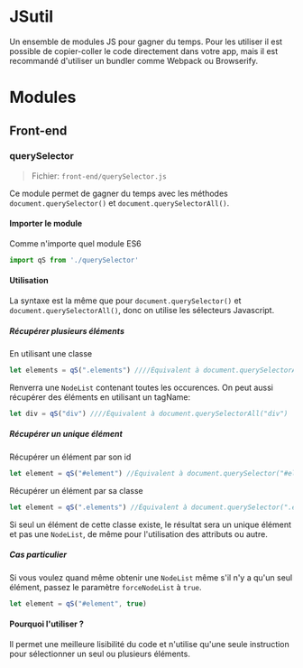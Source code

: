 # JSutil

Un ensemble de modules JS pour gagner du temps. Pour les utiliser il est possible de copier-coller le code directement dans votre app, mais il est recommandé d'utiliser un bundler comme Webpack ou Browserify.

# Modules

## Front-end

### querySelector

> Fichier: `front-end/querySelector.js`

Ce module permet de gagner du temps avec les méthodes `document.querySelector()` et `document.querySelectorAll()`.

#### Importer le module

Comme n'importe quel module ES6

```javascript
import qS from './querySelector'
```

#### Utilisation

La syntaxe est la même que pour `document.querySelector()` et `document.querySelectorAll()`, donc on utilise les sélecteurs Javascript.

##### Récupérer plusieurs éléments

En utilisant une classe

```javascript
let elements = qS(".elements") ////Équivalent à document.querySelectorAll(".elements")
```

Renverra une `NodeList` contenant toutes les occurences. On peut aussi récupérer des éléments en utilisant un tagName:

```javascript
let div = qS("div") ////Équivalent à document.querySelectorAll("div")
```

##### Récupérer un unique élément

Récupérer un élément par son id

```javascript
let element = qS("#element") //Équivalent à document.querySelector("#element")
```

Récupérer un élément par sa classe

```javascript
let element = qS(".elements") //Équivalent à document.querySelector(".elements")
```

Si seul un élément de cette classe existe, le résultat sera un unique élément et pas une `NodeList`, de même pour l'utilisation des attributs ou autre.

##### Cas particulier

Si vous voulez quand même obtenir une `NodeList` même s'il n'y a qu'un seul élément, passez le paramètre `forceNodeList` à `true`.

```javascript
let element = qS("#element", true)
```

#### Pourquoi l'utiliser ?

Il permet une meilleure lisibilité du code et n'utilise qu'une seule instruction pour sélectionner un seul ou plusieurs éléments.
